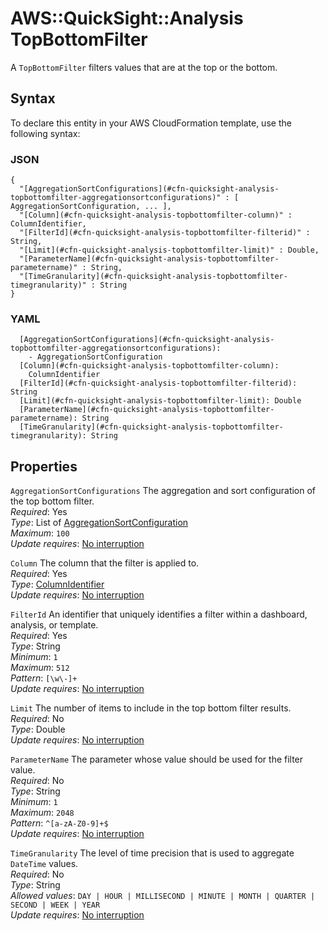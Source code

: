 # AWS::QuickSight::Analysis TopBottomFilter<a name="aws-properties-quicksight-analysis-topbottomfilter"></a>

A `TopBottomFilter` filters values that are at the top or the bottom\.

## Syntax<a name="aws-properties-quicksight-analysis-topbottomfilter-syntax"></a>

To declare this entity in your AWS CloudFormation template, use the following syntax:

### JSON<a name="aws-properties-quicksight-analysis-topbottomfilter-syntax.json"></a>

```
{
  "[AggregationSortConfigurations](#cfn-quicksight-analysis-topbottomfilter-aggregationsortconfigurations)" : [ AggregationSortConfiguration, ... ],
  "[Column](#cfn-quicksight-analysis-topbottomfilter-column)" : ColumnIdentifier,
  "[FilterId](#cfn-quicksight-analysis-topbottomfilter-filterid)" : String,
  "[Limit](#cfn-quicksight-analysis-topbottomfilter-limit)" : Double,
  "[ParameterName](#cfn-quicksight-analysis-topbottomfilter-parametername)" : String,
  "[TimeGranularity](#cfn-quicksight-analysis-topbottomfilter-timegranularity)" : String
}
```

### YAML<a name="aws-properties-quicksight-analysis-topbottomfilter-syntax.yaml"></a>

```
  [AggregationSortConfigurations](#cfn-quicksight-analysis-topbottomfilter-aggregationsortconfigurations):
    - AggregationSortConfiguration
  [Column](#cfn-quicksight-analysis-topbottomfilter-column):
    ColumnIdentifier
  [FilterId](#cfn-quicksight-analysis-topbottomfilter-filterid): String
  [Limit](#cfn-quicksight-analysis-topbottomfilter-limit): Double
  [ParameterName](#cfn-quicksight-analysis-topbottomfilter-parametername): String
  [TimeGranularity](#cfn-quicksight-analysis-topbottomfilter-timegranularity): String
```

## Properties<a name="aws-properties-quicksight-analysis-topbottomfilter-properties"></a>

`AggregationSortConfigurations` <a name="cfn-quicksight-analysis-topbottomfilter-aggregationsortconfigurations"></a>
The aggregation and sort configuration of the top bottom filter\.  
_Required_: Yes  
_Type_: List of [AggregationSortConfiguration](aws-properties-quicksight-analysis-aggregationsortconfiguration.md)  
_Maximum_: `100`  
_Update requires_: [No interruption](https://docs.aws.amazon.com/AWSCloudFormation/latest/UserGuide/using-cfn-updating-stacks-update-behaviors.html#update-no-interrupt)

`Column` <a name="cfn-quicksight-analysis-topbottomfilter-column"></a>
The column that the filter is applied to\.  
_Required_: Yes  
_Type_: [ColumnIdentifier](aws-properties-quicksight-analysis-columnidentifier.md)  
_Update requires_: [No interruption](https://docs.aws.amazon.com/AWSCloudFormation/latest/UserGuide/using-cfn-updating-stacks-update-behaviors.html#update-no-interrupt)

`FilterId` <a name="cfn-quicksight-analysis-topbottomfilter-filterid"></a>
An identifier that uniquely identifies a filter within a dashboard, analysis, or template\.  
_Required_: Yes  
_Type_: String  
_Minimum_: `1`  
_Maximum_: `512`  
_Pattern_: `[\w\-]+`  
_Update requires_: [No interruption](https://docs.aws.amazon.com/AWSCloudFormation/latest/UserGuide/using-cfn-updating-stacks-update-behaviors.html#update-no-interrupt)

`Limit` <a name="cfn-quicksight-analysis-topbottomfilter-limit"></a>
The number of items to include in the top bottom filter results\.  
_Required_: No  
_Type_: Double  
_Update requires_: [No interruption](https://docs.aws.amazon.com/AWSCloudFormation/latest/UserGuide/using-cfn-updating-stacks-update-behaviors.html#update-no-interrupt)

`ParameterName` <a name="cfn-quicksight-analysis-topbottomfilter-parametername"></a>
The parameter whose value should be used for the filter value\.  
_Required_: No  
_Type_: String  
_Minimum_: `1`  
_Maximum_: `2048`  
_Pattern_: `^[a-zA-Z0-9]+$`  
_Update requires_: [No interruption](https://docs.aws.amazon.com/AWSCloudFormation/latest/UserGuide/using-cfn-updating-stacks-update-behaviors.html#update-no-interrupt)

`TimeGranularity` <a name="cfn-quicksight-analysis-topbottomfilter-timegranularity"></a>
The level of time precision that is used to aggregate `DateTime` values\.  
_Required_: No  
_Type_: String  
_Allowed values_: `DAY | HOUR | MILLISECOND | MINUTE | MONTH | QUARTER | SECOND | WEEK | YEAR`  
_Update requires_: [No interruption](https://docs.aws.amazon.com/AWSCloudFormation/latest/UserGuide/using-cfn-updating-stacks-update-behaviors.html#update-no-interrupt)
